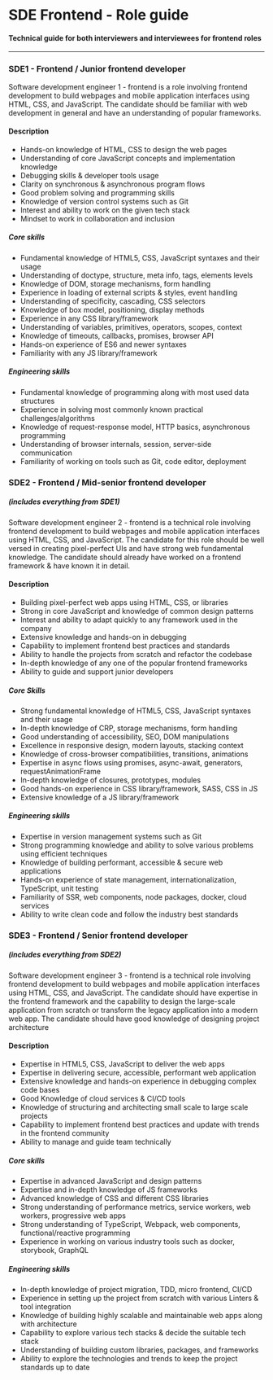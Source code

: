 <h1>SDE Frontend - Role guide</h1>
<h4>Technical guide for both interviewers and interviewees for frontend roles</h4>

---

### SDE1 - Frontend / Junior frontend developer

Software development engineer 1 - frontend is a role involving frontend development to build webpages and mobile application interfaces using HTML, CSS, and JavaScript. The candidate should be familiar with web development in general and have an understanding of popular frameworks.

#### Description

- Hands-on knowledge of HTML, CSS to design the web pages
- Understanding of core JavaScript concepts and implementation knowledge
- Debugging skills & developer tools usage
- Clarity on synchronous & asynchronous program flows
- Good problem solving and programming skills
- Knowledge of version control systems such as Git
- Interest and ability to work on the given tech stack
- Mindset to work in collaboration and inclusion

##### Core skills

- Fundamental knowledge of HTML5, CSS, JavaScript syntaxes and their usage
- Understanding of doctype, structure, meta info, tags, elements levels
- Knowledge of DOM, storage mechanisms, form handling
- Experience in loading of external scripts & styles, event handling
- Understanding of specificity, cascading, CSS selectors
- Knowledge of box model, positioning, display methods
- Experience in any CSS library/framework
- Understanding of variables, primitives, operators, scopes, context
- Knowledge of timeouts, callbacks, promises, browser API
- Hands-on experience of ES6 and newer syntaxes
- Familiarity with any JS library/framework

##### Engineering skills

- Fundamental knowledge of programming along with most used data structures
- Experience in solving most commonly known practical challenges/algorithms
- Knowledge of request-response model, HTTP basics, asynchronous programming
- Understanding of browser internals, session, server-side communication
- Familiarity of working on tools such as Git, code editor, deployment

### SDE2 - Frontend / Mid-senior frontend developer 
##### (includes everything from SDE1)

Software development engineer 2 - frontend is a technical role involving frontend development to build webpages and mobile application interfaces using HTML, CSS, and JavaScript. The candidate for this role should be well versed in creating pixel-perfect UIs and have strong web fundamental knowledge. The candidate should already have worked on a frontend framework & have known it in detail.

#### Description

- Building pixel-perfect web apps using HTML, CSS, or libraries
- Strong in core JavaScript and knowledge of common design patterns
- Interest and ability to adapt quickly to any framework used in the company
- Extensive knowledge and hands-on in debugging
- Capability to implement frontend best practices and standards
- Ability to handle the projects from scratch and refactor the codebase
- In-depth knowledge of any one of the popular frontend frameworks
- Ability to guide and support junior developers

##### Core Skills

- Strong fundamental knowledge of HTML5, CSS, JavaScript syntaxes and their usage
- In-depth knowledge of CRP, storage mechanisms, form handling
- Good understanding of accessibility, SEO, DOM manipulations
- Excellence in responsive design, modern layouts, stacking context
- Knowledge of cross-browser compatibilities, transitions, animations
- Expertise in async flows using promises, async-await, generators, requestAnimationFrame
- In-depth knowledge of closures, prototypes, modules
- Good hands-on experience in CSS library/framework, SASS, CSS in JS
- Extensive knowledge of a JS library/framework

##### Engineering skills

- Expertise in version management systems such as Git
- Strong programming knowledge and ability to solve various problems using efficient techniques
- Knowledge of building performant, accessible & secure web applications
- Hands-on experience of state management, internationalization, TypeScript, unit testing
- Familiarity of SSR, web components, node packages, docker, cloud services
- Ability to write clean code and follow the industry best standards

### SDE3 - Frontend / Senior frontend developer
##### (includes everything from SDE2)

Software development engineer 3 - frontend is a technical role involving frontend development to build webpages and mobile application interfaces using HTML, CSS, and JavaScript. The candidate should have expertise in the frontend framework and the capability to design the large-scale application from scratch or transform the legacy application into a modern web app. The candidate should have good knowledge of designing project architecture

#### Description

- Expertise in HTML5, CSS, JavaScript to deliver the web apps
- Expertise in delivering secure, accessible, performant web application
- Extensive knowledge and hands-on experience in debugging complex code bases
- Good Knowledge of cloud services & CI/CD tools
- Knowledge of structuring and architecting small scale to large scale projects
- Capability to implement frontend best practices and update with trends in the frontend community
- Ability to manage and guide team technically

##### Core skills

- Expertise in advanced JavaScript and design patterns
- Expertise and in-depth knowledge of JS frameworks
- Advanced knowledge of CSS and different CSS libraries
- Strong understanding of performance metrics, service workers, web workers, progressive web apps
- Strong understanding of TypeScript, Webpack, web components, functional/reactive programming
- Experience in working on various industry tools such as docker, storybook, GraphQL

##### Engineering skills

- In-depth knowledge of project migration, TDD, micro frontend, CI/CD
- Experience in setting up the project from scratch with various Linters & tool integration
- Knowledge of building highly scalable and maintainable web apps along with architecture
- Capability to explore various tech stacks & decide the suitable tech stack
- Understanding of building custom libraries, packages, and frameworks
- Ability to explore the technologies and trends to keep the project standards up to date
